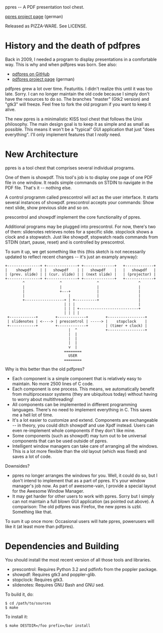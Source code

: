 ppres -- A PDF presentation tool chest.

[ppres project page](http://www.uninformativ.de/projects/?q=ppres) (german)

Released as PIZZA-WARE. See LICENSE.


History and the death of pdfpres
================================

Back in 2009, I needed a program to display presentations in a
comfortable way. This is why and when pdfpres was born. See also:

* [pdfpres on GitHub](https://github.com/vain/pdfpres)
* [pdfpres project page](http://www.uninformativ.de/projects/?q=pdfpres) (german)

pdfpres grew a lot over time. Featuritis. I didn't realize this until it
was too late. Sorry. I can no longer maintain the old code because I
simply don't have the resources to do so. The branches "master" (Gtk2
version) and "gtk3" will freeze. Feel free to fork the old program if
you want to keep it alive.

The new ppres is a minimalistic KISS tool chest that follows the Unix
philosophy. The main design goal is to keep it as simple and as small as
possible. This means it won't be a "typical" GUI application that just
"does everything". I'll only implement features that I *really* need.


New Architecture
================

ppres is a tool chest that comprises several individual programs.

One of them is showpdf. This tool's job is to display one page of one
PDF file in one window. It reads simple commands on STDIN to navigate in
the PDF file. That's it -- nothing else.

A control programm called prescontrol will act as the user interface. It
starts several instances of showpdf. prescontrol accepts your commands:
Show next slide, show previous slide and so on.

prescontrol and showpdf implement the core functionality of ppres.

Additional programs may be plugged into prescontrol. For now, there's
two of them: slidenotes retrieves notes for a specific slide. stopclock
shows a clock and a stopwatch. Just like showpdf, stopwatch reads
commands from STDIN (start, pause, reset) and is controlled by
prescontrol.

To sum it up, we get something like this (this sketch is not necessarily
updated to reflect recent changes -- it's just an examply anyway):


	+---------------+ +--------------+ +--------------+   +-------------+
	|    showpdf    | |   showpdf    | |   showpdf    |   |   showpdf   |
	| (prev. slide) | | (cur. slide) | | (next slide) |   | (projector) |
	+---------------+ +--------------+ +--------------+   +-------------+
	        ^                ^                ^                  ^
	        |                |                |                  |
	        |                +---+            |                  |
	        |                    |            |                  |
	        +------------------+ | +----------+                  |
	                           | | |                             |
	                           | | | +---------------------------+
	                           | | | |
	 +------------+        +-------------+        +-----------------+
	 | slidenotes | <----> | prescontrol | -----> |    stopclock    |
	 +------------+        +-------------+        | (timer + clock) |
	                             |  ^             +-----------------+
	                             |  |
	                             |  |
	                             |  |
	                             v  |
	                           ========
	                             USER
	                           ========


Why is this better than the old pdfpres?

* Each component is a simple component that is relatively easy to
  maintain. No more 2500 lines of C code.
* Each component is one process. This means, we automatically benefit
  from multiprocessor systems (they are ubiquitous today) without having
  to worry about multithreading!
* All components can be implemented in different programming languages.
  There's no need to implement everything in C. This saves me a hell lot
  of time.
* It's a lot easier to customize and extend. Components are exchangeable
  -- in theory, you could ditch showpdf and use Xpdf instead. Users can
  even re-implement whole components if they don't like mine.
* Some components (such as showpdf) may turn out to be universal
  components that can be used outside of ppres.
* Intelligent window managers can take care of arranging all the
  windows. This is a lot more flexible than the old layout (which was
  fixed) and saves a lot of code.


Downsides?

* ppres no longer arranges the windows for you. Well, it could do so,
  but I don't intend to implement that as a part of ppres. It's your
  window manager's job now. As part of awesome-vain, I provide a special
  layout for the Awesome Window Manager.
* It may get harder for other users to work with ppres. Sorry but I
  simply can not maintain a full blown GUI application (as pointed out
  above). A comparison: The old pdfpres was Firefox, the new ppres is
  uzbl. Something like that.


To sum it up once more: Occasional users will hate ppres, powerusers
will like it (at least more than pdfpres).


Dependencies and Building
=========================

You should install the most recent version of all those tools and
libraries.

* prescontrol: Requires Python 3.2 and pdfinfo from the poppler package.
* showpdf: Requires gtk3 and poppler-glib.
* stopclock: Requires gtk3.
* slidenotes: Requires GNU Bash and GNU sed.

To build it, do:

	$ cd /path/to/sources
	$ make

To install it:

	$ make DESTDIR=/foo prefix=/bar install
